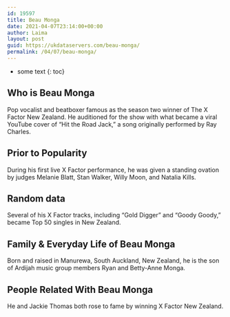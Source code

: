 ```yaml
---
id: 19597
title: Beau Monga
date: 2021-04-07T23:14:00+00:00
author: Laima
layout: post
guid: https://ukdataservers.com/beau-monga/
permalink: /04/07/beau-monga/
---
```


* some text
{: toc}


## Who is Beau Monga
                  
                  
                  
Pop vocalist and beatboxer famous as the season two winner of The X Factor New Zealand. He auditioned for the show with what became a viral YouTube cover of &#8220;Hit the Road Jack,&#8221; a song originally performed by Ray Charles.
                  
              
            
              
            
                
                
                
## Prior to Popularity
                  
                  
                  
During his first live X Factor performance, he was given a standing ovation by judges Melanie Blatt, Stan Walker, Willy Moon, and Natalia Kills.
                  
              
            
              
            
                
                
                
## Random data
                  
                  
                  
Several of his X Factor tracks, including &#8220;Gold Digger&#8221; and &#8220;Goody Goody,&#8221; became Top 50 singles in New Zealand.
                  
              
            
              
            
                
                
                
## Family & Everyday Life of Beau Monga
                  
                  
                  
Born and raised in Manurewa, South Auckland, New Zealand, he is the son of Ardijah music group members Ryan and Betty-Anne Monga.
                  
              
            
              
            
                
                
                
## People Related With Beau Monga
                  
                  
                  
He and Jackie Thomas both rose to fame by winning X Factor New Zealand.
                  
              
            
              
            
                
              
            
              
              
            
            
              
            
          
          
          